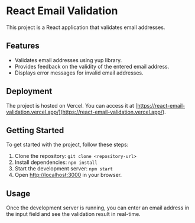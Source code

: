 # React Email Validation

This project is a React application that validates email addresses.

## Features

- Validates email addresses using yup library.
- Provides feedback on the validity of the entered email address.
- Displays error messages for invalid email addresses.

## Deployment

The project is hosted on Vercel. You can access it at [https://react-email-validation.vercel.app/](<https://react-email-validation.vercel.app/>).


## Getting Started

To get started with the project, follow these steps:

1. Clone the repository: `git clone <repository-url>`
2. Install dependencies: `npm install`
3. Start the development server: `npm start`
4. Open [http://localhost:3000](http://localhost:3000) in your browser.

## Usage

Once the development server is running, you can enter an email address in the input field and see the validation result in real-time.

